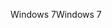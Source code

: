 <span data-ttu-id="a1953-101">Windows 7</span><span class="sxs-lookup"><span data-stu-id="a1953-101">Windows 7</span></span>